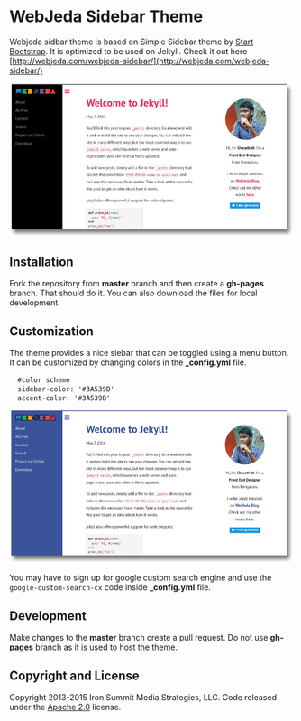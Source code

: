 # WebJeda Sidebar Theme
Webjeda sidbar theme is based on Simple Sidebar theme by [Start Bootstrap](http://startbootstrap.com/). It is optimized to be used on Jekyll. Check it out here [http://webjeda.com/webjeda-sidebar/](http://webjeda.com/webjeda-sidebar/) 

![webjeda sidebar theme](/images/webjeda-sidebar-theme-screenshot-1.jpg)

## Installation
Fork the repository from **master** branch and then create a **gh-pages** branch. That should do it. You can also download the files for local development.

## Customization
The theme provides a nice siebar that can be toggled using a menu button. It can be customized by changing colors in the **_config.yml** file.


      #color scheme
      sidebar-color: '#3A539B'       
      accent-color: '#3A539B' 


![webjeda sidebar theme](/images/webjeda-sidebar-theme-screenshot-2.jpg)


You may have to sign up for google custom search engine and use the ```google-custom-search-cx``` code inside **_config.yml** file.

## Development
Make changes to the **master** branch create a pull request. Do not use **gh-pages** branch as it is used to host the theme.

## Copyright and License
Copyright 2013-2015 Iron Summit Media Strategies, LLC. Code released under the [Apache 2.0](https://github.com/IronSummitMedia/startbootstrap-simple-sidebar/blob/gh-pages/LICENSE) license.
